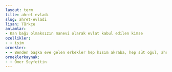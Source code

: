 ```yaml
---
layout: term
title: ahret evladı
slug: ahret-evladi
lisan: Türkçe
anlamlar:
- Kan bağı olmaksızın manevi olarak evlat kabul edilen kimse
ozellikler:
- - isim
ornekler:
- - Benden başka eve gelen erkekler hep hısım akraba, hep süt oğul, ahret evladı filandı.
orneklerkaynak:
- - Ömer Seyfettin
---
```

